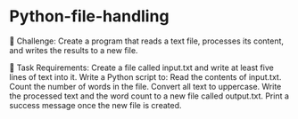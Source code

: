 # Python-file-handling
🔹 Challenge: Create a program that reads a text file, processes its content, and writes the results to a new file.

📌 Task Requirements:
Create a file called input.txt and write at least five lines of text into it.
Write a Python script to:
Read the contents of input.txt.
Count the number of words in the file.
Convert all text to uppercase.
Write the processed text and the word count to a new file called output.txt.
Print a success message once the new file is created.

